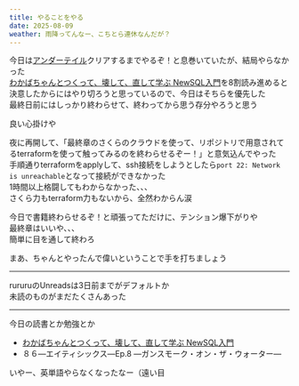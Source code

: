 ```yaml
---
title: やることをやる
date: 2025-08-09
weather: 雨降ってんなー、こちとら連休なんだが？
---
```

今日は[アンダーテイル](https://undertale.jp/)クリアするまでやるぞ！と息巻いていたが、結局やらなかった  
[わかばちゃんとつくって、壊して、直して学ぶ NewSQL入門](https://www.shoeisha.co.jp/book/detail/9784798189635)を8割読み進めると決意したからにはやり切ろうと思っているので、今日はそちらを優先した  
最終日前にはしっかり終わらせて、終わってから思う存分やろうと思う

良い心掛けや

夜に再開して、「最終章のさくらのクラウドを使って、リポジトリで用意されてるterraformを使って触ってみるのを終わらせるぞー！」と意気込んでやった  
手順通りterraformをapplyして、ssh接続をしようとしたら`port 22: Network is unreachable`となって接続ができなかった  
1時間以上格闘してもわからなかった、、、  
さくら力もterraform力もないから、全然わからん涙

今日で書籍終わらせるぞ！と頑張ってただけに、テンション爆下がりや  
最終章はいいや、、、  
簡単に目を通して終わろ

まあ、ちゃんとやったんで偉いということで手を打ちましょう

---

rururuのUnreadsは3日前までがデフォルトか  
未読のものがまだたくさんあった

---

今日の読書とか勉強とか
- [わかばちゃんとつくって、壊して、直して学ぶ NewSQL入門](https://www.shoeisha.co.jp/book/detail/9784798189635)
- ８６―エイティシックス―Ep.8 ―ガンスモーク・オン・ザ・ウォーター―

いやー、英単語やらなくなったなー（遠い目
